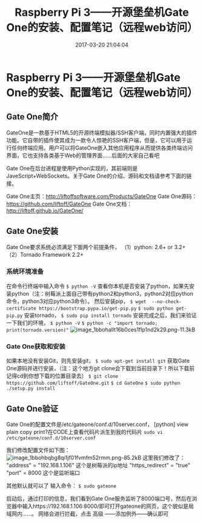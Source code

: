 ﻿---
title: Raspberry Pi 3——开源堡垒机Gate One的安装、配置笔记（远程web访问）
date: 2017-03-20 21:04:04
tags:
- Raspberry
- Linux
- Gate One
- web
categories:
- Learn
- Raspberry

---


# Raspberry Pi 3——开源堡垒机Gate One的安装、配置笔记（远程web访问）
## Gate One简介
GateOne是一款基于HTML5的开源终端模拟器/SSH客户端，同时内置强大的插件功能。它自带的插件使其成为一款令人惊艳的SSH客户端，但是，它可以用于运行任何终端应用。用户可以将GateOne嵌入其他应用程序从而提供各类终端访问界面，它也支持各类基于Web的管理界面……后面的大家自己看吧

Gate One在后台进程是使用Python实现的，其前端则是JaveScript+WebSockets。关于Gate One的介绍、源码和文档请参考下面的链接。


Gate One主页：http://liftoffsoftware.com/Products/GateOne
Gate One源码：https://github.com/liftoff/GateOne
Gate One文档：http://liftoff.github.io/GateOne/

## Gate One安装
Gate One要求系统必须满足下面两个前提条件，
  （1）python: 2.6+ or 3.2+
  （2）Tornado Framework 2.2+
### 系统环境准备
在命令行终端中输入命令
`$ python -V`
查看你本机是否安装了python，如果先安装python（注：树莓派上面自己带有python2和python3，python2对应python命令，python3对应python3命令）。
然后安装pip，
`$ wget  --no-check-certificate https://bootstrap.pypa.io/get-pip.py`
`$ sudo python get-pip.py`
安装tornado，
`$ sudo pip install tornado`
安装完成之后，我们来验证一下我们的环境，
`$ python -V`
`$ python -c "import tornado; print(tornado.version)"`
![image_1bbohallt16b0ces1flp1nd2k29.png-11.3kB][1]
### Gate One获取和安装
如果本地没有安装Git，则先安装git，
`$ sudo apt-get install git`
获取Gate One源码并进行安装，（注：这个地方git clone会下载到当前目录下！所以下载前记得cd到你想下载的位置目录去）
`$ git clone https://github.com/liftoff/GateOne.git`
`$ cd GateOne`
`$ sudo python ./setup.py install`
## Gate One验证
Gate One的配置文件是/etc/gateone/conf.d/10server.conf，
[python] view plain copy print?在CODE上查看代码片派生到我的代码片
`sudo vi /etc/gateone/conf.d/10server.conf`

我们修改配置文件如下图：
![image_1bbohbqbg8qi1jf01fvmfm52rmm.png-85.2kB][2]
这里我们修改了：
"address" = "192.168.1.106" 这个是树莓派的ip地址
"https_redirect" = "true"
"port" = 8000 这个是监听端口

其他默认就可以了
输入命令：
`$ sudo gateone`



启动后，通过打印的信息，我们看到Gate One服务监听了8000端口号，然后在浏览器中输入https://192.168.1.106:8000/即可打开gateone的网页，这个貌似是局域网内......。
网络会进行拦截，点击   高级 ——添加例外——确认即可


  [1]: http://static.zybuluo.com/RedFalsh/cf422ionyhf4bv1qozr2dg0h/image_1bbohallt16b0ces1flp1nd2k29.png
  [2]: http://static.zybuluo.com/RedFalsh/2cdsoru8v51ilhio6dkrkspt/image_1bbohbqbg8qi1jf01fvmfm52rmm.png
